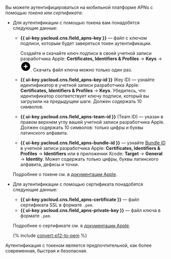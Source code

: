 Вы можете аутентифицироваться на мобильной платформе APNs с помощью _токена_ или _сертификата_:
* Для аутентификации с помощью токена вам понадобятся следующие данные:
  * **{{ ui-key.yacloud.cns.field_apns-key }}** — файл с ключом подписи, которым будет заверяться токен аутентификации.
      
      Создайте и скачайте ключ подписи в своей учетной записи разработчика Apple: **Certificates, Identifiers & Profiles** → **Keys** → ![image](../../_assets/console-icons/circle-plus-fill.svg). Скачать файл ключа можно только один раз.
  * **{{ ui-key.yacloud.cns.field_apns-key-id }}** (Key ID) — узнайте идентификатор в учетной записи разработчика Apple: **Certificates, Identifiers & Profiles** → **Keys**. Убедитесь, что идентификатор соответствует ключу подписи, который вы загрузили на предыдущем шаге. Должен содержать 10 символов.
  * **{{ ui-key.yacloud.cns.field_apns-team-id }}** (Team ID) — указан в правом верхнем углу вашей учетной записи разработчика Apple. Должен содержать 10 символов: только цифры и буквы латинского алфавита.
  * **{{ ui-key.yacloud.cns.field_apns-bundle-id }}** — узнайте [Bundle ID](https://developer.apple.com/documentation/appstoreconnectapi/list_bundle_ids) в учетной записи разработчика Apple: **Certificates, Identifiers & Profiles** → **Identifiers** или в приложении Xcode: **Target** → **General** → **Identity**. Может содержать только цифры, буквы латинского алфавита, дефисы и точки.
   
   Подробнее о токене см. в [документации Apple](https://developer.apple.com/documentation/usernotifications/establishing-a-token-based-connection-to-apns).

* Для аутентификации с помощью сертификата понадобятся следующие данные:
  * **{{ ui-key.yacloud.cns.field_apns-certificate }}** — файл сертификата SSL в формате `.pem`.
  * **{{ ui-key.yacloud.cns.field_apns-private-key }}** — файл ключа в формате `.pem`. 

  Подробнее о сертификате см. в [документации Apple](https://developer.apple.com/documentation/usernotifications/setting_up_a_remote_notification_server/establishing_a_certificate-based_connection_to_apns#2947597).

  {% include [convert-p12-to-pem](convert-p12-to-pem.md) %}

Аутентификация с токеном является предпочтительной, как более современная, быстрая и безопасная.
